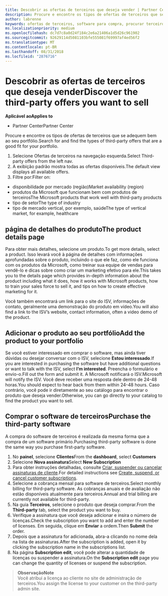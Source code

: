 ```yaml
---
title: Descobrir as ofertas de terceiros que deseja vender | Partner Center
description: Procure e encontre os tipos de ofertas de terceiros que se adequem bem ao seu portfólio.
author: labrenne
keywords: ofertas de terceiros, software para compra, procurar terceiros
ms.localizationpriority: medium
ms.openlocfilehash: dc7d7c8a0d24f184c2e6a21406a1d5d26c961902
ms.sourcegitcommit: 92629114d5081103bfe555081f69997af4ed56f2
ms.translationtype: MT
ms.contentlocale: pt-BR
ms.lasthandoff: 08/31/2018
ms.locfileid: "2876716"
---
```

# <a name="discover-the-third-party-offers-you-want-to-sell"></a><span data-ttu-id="ba7a7-104">Descobrir as ofertas de terceiros que deseja vender</span><span class="sxs-lookup"><span data-stu-id="ba7a7-104">Discover the third-party offers you want to sell</span></span>

**<span data-ttu-id="ba7a7-105">Aplicável ao</span><span class="sxs-lookup"><span data-stu-id="ba7a7-105">Applies to</span></span>**

-  <span data-ttu-id="ba7a7-106">Partner Center</span><span class="sxs-lookup"><span data-stu-id="ba7a7-106">Partner Center</span></span>

<span data-ttu-id="ba7a7-107">Procure e encontre os tipos de ofertas de terceiros que se adequem bem ao seu portfólio.</span><span class="sxs-lookup"><span data-stu-id="ba7a7-107">Search for and find the types of third-party offers that are a good fit for your portfolio.</span></span> 

1.  <span data-ttu-id="ba7a7-108">Selecione Ofertas de terceiros na navegação esquerda.</span><span class="sxs-lookup"><span data-stu-id="ba7a7-108">Select Third-party offers from the left nav.</span></span> 
2.  <span data-ttu-id="ba7a7-109">A exibição padrão mostra todas as ofertas disponíveis.</span><span class="sxs-lookup"><span data-stu-id="ba7a7-109">The default view displays all available offers.</span></span> 
3.  <span data-ttu-id="ba7a7-110">Filtre por:</span><span class="sxs-lookup"><span data-stu-id="ba7a7-110">Filter on:</span></span>

- <span data-ttu-id="ba7a7-111">disponibilidade por mercado (região)</span><span class="sxs-lookup"><span data-stu-id="ba7a7-111">Market availability (region)</span></span>
- <span data-ttu-id="ba7a7-112">produtos da Microsoft que funcionam bem com produtos de terceiros</span><span class="sxs-lookup"><span data-stu-id="ba7a7-112">The Microsoft products that work well with third-party products</span></span>
- <span data-ttu-id="ba7a7-113">tipo de setor</span><span class="sxs-lookup"><span data-stu-id="ba7a7-113">The type of industry</span></span>
- <span data-ttu-id="ba7a7-114">tipo de mercado vertical, por exemplo, saúde</span><span class="sxs-lookup"><span data-stu-id="ba7a7-114">The type of vertical market, for example, healthcare</span></span>

## <a name="the-product-details-page"></a><span data-ttu-id="ba7a7-115">página de detalhes do produto</span><span class="sxs-lookup"><span data-stu-id="ba7a7-115">The product details page</span></span>

<span data-ttu-id="ba7a7-116">Para obter mais detalhes, selecione um produto.</span><span class="sxs-lookup"><span data-stu-id="ba7a7-116">To get more details, select a product.</span></span> <span data-ttu-id="ba7a7-117">Isso levará você à página de detalhes com informações aprofundadas sobre o produto, incluindo o que ele faz, como ele funciona com os produtos da Microsoft, como treinar sua equipe de vendas para vendê-lo e dicas sobre como criar um marketing efetivo para ele.</span><span class="sxs-lookup"><span data-stu-id="ba7a7-117">This takes you to the details page which provides in-depth information about the product including what it does, how it works with Microsoft products, how to train your sales force to sell it, and tips on how to create effective marketing for it.</span></span> 

<span data-ttu-id="ba7a7-118">Você também encontrará um link para o site do ISV, informações de contato, geralmente uma demonstração do produto em vídeo.</span><span class="sxs-lookup"><span data-stu-id="ba7a7-118">You will also find a link to the ISV’s website, contact information, often a video demo of the product.</span></span> 

## <a name="add-the-product-to-your-portfolio"></a><span data-ttu-id="ba7a7-119">Adicionar o produto ao seu portfólio</span><span class="sxs-lookup"><span data-stu-id="ba7a7-119">Add the product to your portfolio</span></span>

<span data-ttu-id="ba7a7-120">Se você estiver interessado em comprar o software, mas ainda tiver dúvidas ou desejar conversar com o ISV, selecione **Estou interessado**.</span><span class="sxs-lookup"><span data-stu-id="ba7a7-120">If you are interested in purchasing the software but have additional questions or want to talk with the ISV, select **I’m interested**.</span></span> <span data-ttu-id="ba7a7-121">Preencha o formulário e envio-o.</span><span class="sxs-lookup"><span data-stu-id="ba7a7-121">Fill out the form and submit it.</span></span> <span data-ttu-id="ba7a7-122">A Microsoft notificará o ISV.</span><span class="sxs-lookup"><span data-stu-id="ba7a7-122">Microsoft will notify the ISV.</span></span> <span data-ttu-id="ba7a7-123">Você deve receber uma resposta dele dentro de 24-48 horas.</span><span class="sxs-lookup"><span data-stu-id="ba7a7-123">You should expect to hear back from them within 24-48 hours.</span></span> <span data-ttu-id="ba7a7-124">Caso contrário, você pode ir diretamente ao seu catálogo para encontrar o produto que deseja vender.</span><span class="sxs-lookup"><span data-stu-id="ba7a7-124">Otherwise, you can go directly to your catalog to find the product you want to sell.</span></span>

## <a name="purchase-the-third-party-software"></a><span data-ttu-id="ba7a7-125">Comprar o software de terceiros</span><span class="sxs-lookup"><span data-stu-id="ba7a7-125">Purchase the third-party software</span></span>

<span data-ttu-id="ba7a7-126">A compra do software de terceiros é realizada da mesma forma que a compra de um software primário.</span><span class="sxs-lookup"><span data-stu-id="ba7a7-126">Purchasing third-party software is done the same way you purchase first-party software.</span></span> 

1. <span data-ttu-id="ba7a7-127">No **painel**, selecione **Clientes**</span><span class="sxs-lookup"><span data-stu-id="ba7a7-127">From the **dashboard**, select **Customers**</span></span>
2. <span data-ttu-id="ba7a7-128">Selecione **Nova assinatura**</span><span class="sxs-lookup"><span data-stu-id="ba7a7-128">Select **New Subscription**</span></span>
3. <span data-ttu-id="ba7a7-129">Para obter instruções detalhadas, consulte [Criar, suspender ou cancelar assinaturas de cliente](create-a-new-subscription.md).</span><span class="sxs-lookup"><span data-stu-id="ba7a7-129">For detailed instructions see [Create, suspend, or cancel customer subscriptions](create-a-new-subscription.md).</span></span>
4.  <span data-ttu-id="ba7a7-130">Selecione a cobrança mensal para software de terceiros.</span><span class="sxs-lookup"><span data-stu-id="ba7a7-130">Select monthly billing for third-party software.</span></span> <span data-ttu-id="ba7a7-131">As cobranças anuais e de avaliação não estão disponíveis atualmente para terceiros.</span><span class="sxs-lookup"><span data-stu-id="ba7a7-131">Annual and trial billing are currently not available for third-party.</span></span>
5.  <span data-ttu-id="ba7a7-132">Na guia **Terceiros**, selecione o produto que deseja comprar.</span><span class="sxs-lookup"><span data-stu-id="ba7a7-132">From the **Third-party** tab, select the product you want to buy.</span></span>
6.  <span data-ttu-id="ba7a7-133">Verifique a assinatura que você deseja adicionar e insira o número de licenças.</span><span class="sxs-lookup"><span data-stu-id="ba7a7-133">Check the subscription you want to add and enter the number of licenses.</span></span> <span data-ttu-id="ba7a7-134">Em seguida, clique em **Enviar** a ordem.</span><span class="sxs-lookup"><span data-stu-id="ba7a7-134">Then **Submit** the order.</span></span>
7.  <span data-ttu-id="ba7a7-135">Depois que a assinatura for adicionada, abra-a clicando no nome dela na lista de assinaturas.</span><span class="sxs-lookup"><span data-stu-id="ba7a7-135">After the subscription is added, open it by clicking the subscription name in the subscriptions list.</span></span> 
8.  <span data-ttu-id="ba7a7-136">Na página **Subscription edit**, você pode alterar a quantidade de licenças ou suspender a assinatura.</span><span class="sxs-lookup"><span data-stu-id="ba7a7-136">On the **Subscription edit** page you can change the quantity of licenses or suspend the subscription.</span></span>

>**<span data-ttu-id="ba7a7-137">Observação</span><span class="sxs-lookup"><span data-stu-id="ba7a7-137">Note</span></span>**<br> <span data-ttu-id="ba7a7-138">Você atribui a licença ao cliente no site de administração de terceiros.</span><span class="sxs-lookup"><span data-stu-id="ba7a7-138">You assign the license to your customer on the third-party admin site.</span></span>

    


